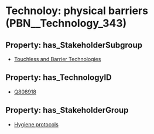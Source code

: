 # Technoloy: __physical barriers__ (PBN__Technology_343)

## Property: has_StakeholderSubgroup

* [Touchless and Barrier Technologies](PBN__TechSubgroup_166)

## Property: has_TechnologyID

* [Q808918](Q808918)

## Property: has_StakeholderGroup

* [Hygiene protocols](PBN__TechGroup_9)

